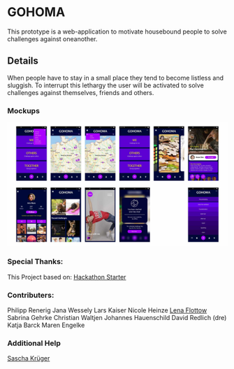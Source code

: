 # GOHOMA

This prototype is a web-application to motivate housebound people to solve challenges against oneanother.

## Details
When people have to stay in a small place they tend to become listless and sluggish.
To interrupt this lethargy the user will be activated to solve challenges against themselves, friends and others.

### Mockups
![GitHub Logo](./docs/mockups.jpg)

### Special Thanks:
This Project based on: [Hackathon Starter](https://github.com/sahat/hackathon-starter)

### Contributers:

Philipp Renerig
Jana Wessely
Lars Kaiser
Nicole Heinze
[Lena Flottow](https://www.behance.net/Flottow_design)	
Sabrina Gehrke
Christian Waltjen
Johannes Hauenschild
David Redlich (dre)
Katja Barck	
Maren Engelke

### Additional Help

[Sascha Krüger](https://www.saschakrueger.de/)

